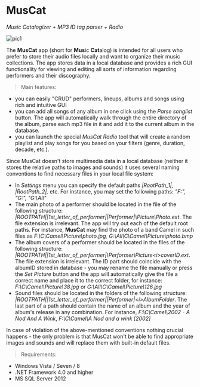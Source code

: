 # MusCat
<i>Music Catalogizer + MP3 ID tag parser + Radio</i>

![pic1](https://github.com/ar1st0crat/MusCat/blob/master/Screenshots/1.png)

The <b>MusCat</b> app (short for <b>Mus</b>ic <b>Cat</b>alog) is intended for all users who prefer to store their audio files locally and want to organize their music collections. The app stores data in a local database and provides a rich GUI functionality for viewing and editing all sorts of information regarding performers and their discography.

> Main features:
* you can easily "CRUD" performers, lineups, albums and songs using rich and intuitive GUI
* you can add all songs of any album in one click using the <i>Parse songlist</i>  button. The app will automatically walk through the entire directory of the album, parse each mp3 file in it and add it to the current album in the database.
* you can launch the special <i>MusCat Radio</i>  tool that will create a random playlist and play songs for you based on your filters (genre, duration, decade, etc.).

Since MusCat doesn't store multimedia data in a local database (neither it stores the relative paths to images and sounds) it uses several naming conventions to find necessary files in your local file system:
* In <i>Settings</i> menu you can specify the default paths <em>|RootPath_1|, |RootPath_2|,</em> etc. For instance, you may set the following paths: <em>"F:\", "G:\", "G:\All\"</em>
* The main photo of a performer should be located in the file of the following structure: <em>|ROOTPATH|\|1st_letter_of_performer|\|Performer|\Picture\Photo.<i>ext</i></em>. The file extension is irrelevant. The app will try out each of the default root paths. For instance, <b>MusCat</b> may find the photo of a band Camel in such files as <em>F:\C\Camel\Picture\photo.jpg, G:\All\C\Camel\Picture\photo.bmp</em>
* The album covers of a performer should be located in the files of the following structure: <em>|ROOTPATH|\|1st_letter_of_performer|\Performer\Picture\<i>coverID.ext</i></em>. The file extension is irrelevant. The ID part should coincide with the albumID stored in database - you may rename the file manually or press the <i>Set Picture</i> button and the app will automatically give the file a correct name and place it to the correct folder, for instance: <em>F:\C\Camel\Picture\38.jpg</em> or <em>G:\All\C\Camel\Picture\126.jpg</em>
* Sound files should be located in the folders of the following structure: <em>|ROOTPATH|\|1st_letter_of_performer|\|Performer|\<i>AlbumFolder</i></em>. The last part of a path should contain the name of an album and the year of album's release in any combination. For instance, <em>F:\C\Camel\2002 - A Nod And A Wink</em>, <em>F:\C\Camel\A Nod and a wink [2002]</em>

In case of violation of the above-mentioned conventions nothing crucial happens - the only problem is that MusCat won't be able to find appropriate images and sounds and will replace them with built-in default files.

> Requirements:
* Windows Vista / Seven / 8
* .NET Framework 4.0 and higher
* MS SQL Server 2012
